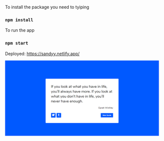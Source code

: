 
To install the package you need to tyiping
### `npm install`

To run the app
### `npm start`

Deployed:
https://sandyy.netlify.app/

![contact form](./randomquote.png)

